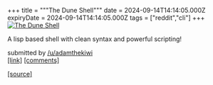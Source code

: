 +++
title = """The Dune Shell"""
date = 2024-09-14T14:14:05.000Z
expiryDate = 2024-09-14T14:14:05.000Z
tags = ["reddit","cli"]
+++
[![The Dune Shell](https://external-preview.redd.it/RetWaWa2fsbza-YOo3Dzr1CjM7nsRCC9V__Zendd3t8.jpg?width=640&crop=smart&auto=webp&s=0960ebd9cfaaac7b8758da4f8abb8e91625b2f9b "The Dune Shell")](https://www.reddit.com/r/commandline/comments/1fgn0gx/the_dune_shell/)

A lisp based shell with clean syntax and powerful scripting!

submitted by [/u/adamthekiwi](https://www.reddit.com/user/adamthekiwi)  
[\[link\]](https://adam-mcdaniel.github.io/dune-website/) [\[comments\]](https://www.reddit.com/r/commandline/comments/1fgn0gx/the_dune_shell/)

[[source]](https://www.reddit.com/r/commandline/comments/1fgn0gx/the_dune_shell/)
